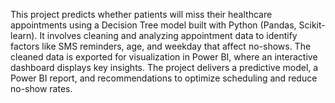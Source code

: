 This project predicts whether patients will miss their healthcare appointments using a Decision Tree model built with Python (Pandas, Scikit-learn). It involves cleaning and analyzing appointment data to identify factors like SMS reminders, age, and weekday that affect no-shows. The cleaned data is exported for visualization in Power BI, where an interactive dashboard displays key insights. The project delivers a predictive model, a Power BI report, and recommendations to optimize scheduling and reduce no-show rates.
